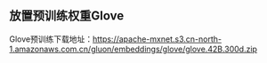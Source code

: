 ## 放置预训练权重Glove

Glove预训练下载地址：https://apache-mxnet.s3.cn-north-1.amazonaws.com.cn/gluon/embeddings/glove/glove.42B.300d.zip
